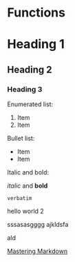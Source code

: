 # Functions

# Heading 1

## Heading 2

### Heading 3

Enumerated list:

1. Item
2. Item

Bullet list:

* Item
* Item

Italic and bold:

*italic* and **bold**

`verbatim`

hello world 2

sssasasgggg ajkldsfa

ald

[Mastering Markdown](https://guides.github.com/features/mastering-markdown/)
